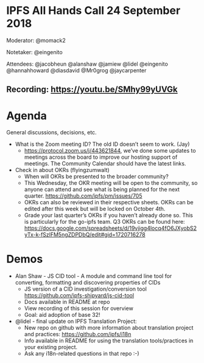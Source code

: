 # IPFS All Hands Call 24 September 2018
Moderator: @momack2

Notetaker: @eingenito

Attendees:
@jacobheun
@alanshaw
@jamiew
@lidel
@eingenito
@hannahhoward
@diasdavid
@Mr0grog
@jaycarpenter

## Recording: https://youtu.be/SMhy99yUVGk 

# Agenda
General discussions, decisions, etc.
- What is the Zoom meeting ID?  The old ID doesn’t seem to work. (Jay)
  - https://protocol.zoom.us/j/443621844, we’ve done some updates to meetings across the board to improve our hosting support of meetings. The Community Calendar should have the latest links.
- Check in about OKRs (flyingzumwalt)
  - When will OKRs be presented to the broader community?
  - This Wednesday, the OKR meeting will be open to the community, so anyone can attend and see what is being planned for the next quarter. https://github.com/ipfs/pm/issues/705
  - OKRs can also be reviewed in their respective sheets. OKRs can be edited after this week but will be locked on October 4th.
  - Grade your last quarter’s OKRs if you haven’t already done so. This is particularly for the go-ipfs team. Q3 OKRs can be found here: https://docs.google.com/spreadsheets/d/19vjigg4locq4fO6JXyobS2yTx-k-fSzlFM5ngZDPDbQ/edit#gid=1720716278 

# Demos
- Alan Shaw - JS CID tool - A module and command line tool for converting, formatting and discovering properties of CIDs
  - JS version of a CID investigation/conversion tool https://github.com/ipfs-shipyard/js-cid-tool
  - Docs available in README at repo
  - View recording of this session for overview
  - Goal: aid adoption of base 32!
- @lidel - final update on IPFS Translation Project: 
  - New repo on github with more information about translation project and practices: https://github.com/ipfs/i18n
  - Info available in README for using the translation tools/practices in your existing project.
  - Ask any i18n-related questions in that repo :-)
